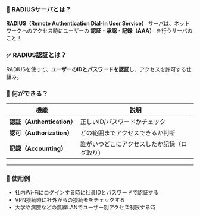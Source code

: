 
### 🔐 **RADIUSサーバとは？**

**RADIUS（Remote Authentication Dial-In User Service）** サーバは、ネットワークへのアクセス時にユーザーの **認証・承認・記録（AAA）** を行うサーバのこと！



### ✅ **RADIUS認証とは？**

RADIUSを使って、**ユーザーのIDとパスワードを認証**し、アクセスを許可する仕組み。



### 🔧 何ができる？

| 機能 | 説明 |
|------|------|
| **認証（Authentication）** | 正しいID/パスワードかチェック |
| **認可（Authorization）** | どの範囲までアクセスできるか判断 |
| **記録（Accounting）** | 誰がいつどこにアクセスしたか記録（ログ取り）|

---

### 🏫 使用例

- 社内Wi-Fiにログインする時に社員IDとパスワードで認証する  
- VPN接続時に社外からの接続者をチェックする  
- 大学や病院などの無線LANでユーザー別アクセス制限する時


